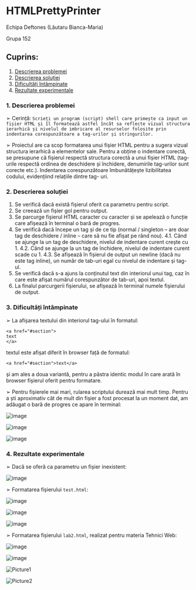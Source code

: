 # HTMLPrettyPrinter

Echipa Deftones (Lăutaru Bianca-Maria)

Grupa 152

## Cuprins:

1. [Descrierea problemei](#1.-Descrierea-problemei)
2. [Descrierea soluției](#2.-Descrierea-soluției) 
3. [Dificultăți întâmpinate](#3.-Dificultățile-întâmpinate)
4. [Rezultate experimentale](#4.-Rezultate-experimentale)

### 1. Descrierea problemei

➢ Cerință: `Scrieți un program (script) shell care primește ca input un fișier HTML și îl
formatează astfel încât sa reflecte vizual structura ierarhică și nivelul de imbricare
al resurselor folosite prin indentarea corespunzătoare a tag-urilor și stringurilor.`

➢ Proiectul are ca scop formatarea unui fișier HTML pentru a sugera vizual structura
ierarhică a elementelor sale. Pentru a obține o indentare corectă, se presupune că
fișierul respectă structura corectă a unui fișier HTML (tag-urile respectă ordinea de
deschidere și închidere, denumirile tag-urilor sunt corecte etc.). Indentarea
corespunzătoare îmbunătățește lizibilitatea codului, evidențiind relațiile dintre tag-
uri.

### 2. Descrierea soluției

1. Se verifică dacă există fișierul oferit ca parametru pentru script.
2. Se creează un fișier gol pentru output.
3. Se parcurge fișierul HTML caracter cu caracter și se apelează o funcție care afișează
    în terminal o bară de progres.
4. Se verifică dacă începe un tag și de ce tip (normal / singleton – are doar tag de
    deschidere / inline – care să nu fie afișat pe rând nou).
    4.1. Când se ajunge la un tag de deschidere, nivelul de indentare curent crește cu 1.
    4.2. Când se ajunge la un tag de închidere, nivelul de indentare curent scade cu 1.
    4.3. Se afișează în fișierul de output un newline (dacă nu este tag inline), un număr
       de tab-uri egal cu nivelul de indentare și tag-ul.
5. Se verifică dacă s-a ajuns la conținutul text din interiorul unui tag, caz în care este
    afișat numărul corespunzător de tab-uri, apoi textul.
6. La finalul parcurgerii fișierului, se afișează în terminal numele fișierului de output.

### 3. Dificultăți întâmpinate

➢ La afișarea textului din interiorul tag-ului <a> în formatul:

```
<a href="#section">
text
</a>
```

textul este afișat diferit în browser față de formatul:

```
<a href="#section">text</a>
```

și am ales a doua variantă, pentru a păstra identic modul în care arată în browser
fișierul oferit pentru formatare.

➢ Pentru fișierele mai mari, rularea scriptului durează mai mult timp. Pentru a ști
aproximativ cât de mult din fișier a fost procesat la un moment dat, am adăugat o bară
de progres ce apare în terminal:

![image](https://github.com/user-attachments/assets/01507dc9-e772-4642-884e-c99fdc21b051)

![image](https://github.com/user-attachments/assets/c9835b94-1971-4f20-8e13-034c10aa1356)

![image](https://github.com/user-attachments/assets/8ef4b71a-791c-47e6-85f9-c22691b2ee74)


### 4. Rezultate experimentale

➢ Dacă se oferă ca parametru un fișier inexistent:

![image](https://github.com/user-attachments/assets/1dd27077-0a1a-4be2-9de9-4d906c6dd919)

➢ Formatarea fișierului `test.html`:

![image](https://github.com/user-attachments/assets/e2a9db4d-ac5b-45f1-a18e-c8a859a1acd8)

![image](https://github.com/user-attachments/assets/9e61c069-7bec-4741-a7be-44853bc29040)

![image](https://github.com/user-attachments/assets/7cdaa506-dc86-4adf-af4f-e4dd1e004825)


➢ Formatarea fișierului `lab2.html`, realizat pentru materia Tehnici Web:

![image](https://github.com/user-attachments/assets/410963bd-35e6-4398-92b3-56a92a20649b)

![image](https://github.com/user-attachments/assets/c0e4bc25-abb6-4e50-95d8-302074c4000d)

![Picture1](https://github.com/user-attachments/assets/2260980f-6e63-4ba6-8065-eb4f95b8c4a4)

![Picture2](https://github.com/user-attachments/assets/84d3a6d9-fb6e-4bd6-b3d0-11d1aecf98e8)
